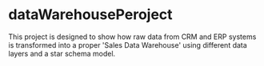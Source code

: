 # dataWarehousePeroject
This project is designed to show how raw data from CRM and ERP systems is transformed into a proper 'Sales Data Warehouse' using different data layers and a star schema model.
